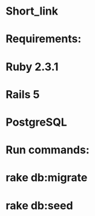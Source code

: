 # Short_link
#
# Requirements:
# Ruby 2.3.1
# Rails 5
# PostgreSQL
#
# Run commands:
# rake db:migrate
# rake db:seed
